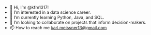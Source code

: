- 👋 Hi, I’m @kfm1317!
- 👀 I’m interested in a data science career.
- 🌱 I’m currently learning Python, Java, and SQL.
- 💞️ I’m looking to collaborate on projects that inform decision-makers.
- 📫 How to reach me karl.meissner13@gmail.com

<!---
kfm1317/kfm1317 is a ✨ special ✨ repository because its `README.md` (this file) appears on your GitHub profile.
You can click the Preview link to take a look at your changes.
--->
